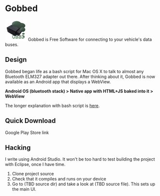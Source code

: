 # Gobbed
![Gobbed logo](ic_launcher-hdpi.png) Gobbed is Free Software for connecting to your vehicle's data buses.

## Design

Gobbed began life as a bash script for Mac OS X to talk to almost any Bluetooth ELM327 adapter out there. After thinking about it, Gobbed is now available as an Android app that displays a WebView.

**Android OS (bluetooth stack) > Native app with HTML+JS baked into it > WebView**

The longer explanation with bash script is [here](https://github.com/davidhubbard/gobbed/wiki).

## Quick Download

Google Play Store link

## Hacking

I write using Android Studio. It won't be too hard to test building the project with Eclipse, once I have time.

1. Clone project source
2. Check that it compiles and runs on your device
3. Go to (TBD source dir) and take a look at (TBD source file). This sets up the main UI.

